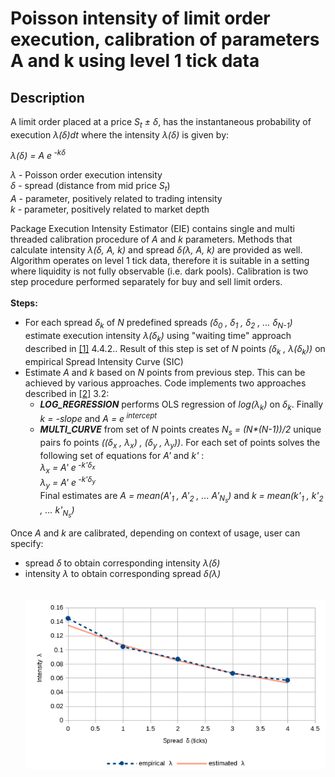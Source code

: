# Poisson intensity of limit order execution, calibration of parameters A and k using level 1 tick data  

## Description

A limit order placed at a price *S<sub>t</sub> ± δ*, has the instantaneous probability of execution *λ(δ)dt* where the intensity *λ(δ)* is given by:

  *λ(δ) = A e<sup> -kδ</sup>*    
  
*λ* - Poisson order execution intensity  
*δ* - spread (distance from mid price *S<sub>t</sub>*)  
*A* - parameter, positively related to trading intensity  
*k* - parameter, positively related to market depth  

Package Execution Intensity Estimator (EIE) contains single and multi threaded calibration procedure of *A* and *k* parameters. 
Methods that calculate  intensity *λ(δ, A, k)* and spread *δ(λ, A, k)* are provided as well.
Algorithm operates on level 1 tick data, therefore it is suitable in a setting where liquidity is not fully observable (i.e. dark pools). 
Calibration is two step procedure performed separately for buy and sell limit orders.     
<br>**Steps:**  
- For each spread *δ<sub>k</sub>* of *N* predefined spreads *(δ<sub>0</sub> , δ<sub>1</sub> , δ<sub>2</sub> , ... δ<sub>N-1</sub>)* 
estimate execution intensity *λ(δ<sub>k</sub>)* using "waiting time" approach described in [[1]](#references) 4.4.2.. 
Result of this step is set of *N* points *(δ<sub>k</sub> , λ(δ<sub>k</sub>))* on empirical Spread Intensity Curve (SIC)  
- Estimate *A* and *k* based on *N* points from previous step. This can be achieved by various approaches. 
Code implements two approaches described in [[2]](#references) 3.2:    
    - ***LOG_REGRESSION***  performs OLS regression of *log(λ<sub>k</sub>)* on *δ<sub>k</sub>*. Finally *k = -slope* and *A = e<sup> intercept</sup>*  
    - ***MULTI_CURVE***  from set of *N* points creates *N<sub>s</sub> = (N\*(N-1))/2* unique pairs fo points *((δ<sub>x</sub> , λ<sub>x</sub>) , (δ<sub>y</sub> , λ<sub>y</sub>))*.
      For each set of points solves the following set of equations for *A'* and *k'* :   
       *λ<sub>x</sub> = A' e<sup> -k'δ<sub>x</sub></sup>*          
       *λ<sub>y</sub> = A' e<sup> -k'δ<sub>y</sub></sup>*         
      Final estimates are *A = mean(A'<sub>1</sub> , A'<sub>2</sub> , ... A'<sub>N<sub>s</sub></sub>)* and *k = mean(k'<sub>1</sub> , k'<sub>2</sub> , ... k'<sub>N<sub>s</sub></sub>)*   
      
Once *A* and *k* are calibrated, depending on context of usage, user can specify:
- spread *δ* to obtain corresponding intensity *λ(δ)*
- intensity *λ* to obtain corresponding spread *δ(λ)*  
<br><br>
![gamma-surface](pic/sic.png) 